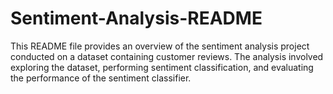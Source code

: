 # Sentiment-Analysis-README
This README file provides an overview of the sentiment analysis project conducted on a dataset containing customer reviews. The analysis involved exploring the dataset, performing sentiment classification, and evaluating the performance of the sentiment classifier.
